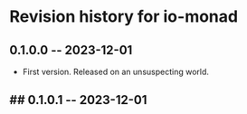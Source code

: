 # Revision history for io-monad

## 0.1.0.0 -- 2023-12-01
* First version. Released on an unsuspecting world.

## ## 0.1.0.1 -- 2023-12-01
